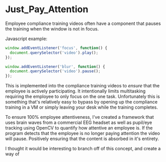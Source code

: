 Just_Pay_Attention
===============

Employee compliance training videos often have a component that pauses the training when the window is not in focus.

Javascript example:

```javascript
window.addEventListener('focus', function() {
  document.querySelector('video').play();
});

window.addEventListener('blur', function() {
  document.querySelector('video').pause();
});
```

This is implemented into the compliance training videos to *ensure* that the employee is actively participating.  It intentionally limits multitasking requiring the employee to only focus on the one task.  Unfortunately this is something that's relatively easy to bypass by opening up the compliance training in a VM or simply leaving your desk while the training completes.

To ensure 100% employee attentiveness, I've created a framework that uses brain waves from a commercial EEG headset as well as pupil/eye tracking using OpenCV to quantify how attentive an employee is.  If the program detects that the employee is no longer paying attention the video will pause.  Positively ensuring that the content is absorbed in it's entirety.

I thought it would be interesting to branch off of this concept, and create a way of
